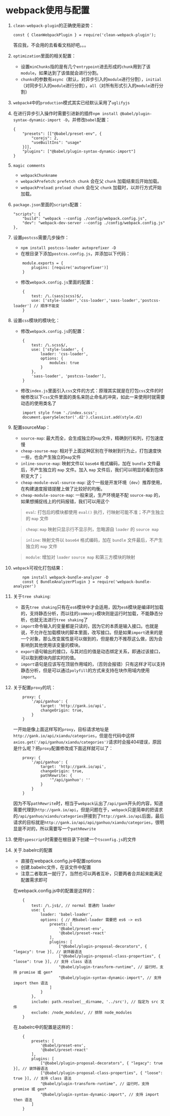 # webpack使用与配置

1. `clean-webpack-plugin`的正确使用姿势：
    ```
    const { CleanWebpackPlugin } = require('clean-webpack-plugin');
    ```
    答应我，不会用的去看看文档好吧。。。

2. `optimization`里面的相关配置：
   * 设置`minChunks`指的是有几个`entrypoint`进去形成的`chunk`用到了该`module`，如果达到了该值就会进行分割。
   * `chunks`的参数有`async`（默认，对异步引入的`module`进行分割），`initial`（对同步引入的`module`进行分割），`all`（对所有形式引入的`module`进行分割）

3. `webpack4`中的`production`模式其实已经默认采用了`uglifyjs`

4. 在进行异步引入操作时需要引进新的插件`npm install @babel/plugin-syntax-dynamic-import -D`，并修改`babel`配置：
    ```
    {
        "presets": [["@babel/preset-env", {
            "corejs": 2,
            "useBuiltIns": "usage"
        }]],
        "plugins": ["@babel/plugin-syntax-dynamic-import"]
    }
    ```
5. `magic comments`
    * `webpackChunkname`
    * `webpackPrefetch`: `prefetch chunk` 会在父 `chunk` 加载结束后开始加载。
    * `webpackPreload`: `preload chunk` 会在父 `chunk` 加载时，以并行方式开始加载。

6. `package.json`里面的`scripts`配置：
    ```
    "scripts": {
        "build": "webpack --config ./config/webpack.config.js",
        "dev": "webpack-dev-server --config ./config/webpack.config.js"
    },
    ```

7. 设置`postcss`需要几步操作：
   * `npm install postcss-loader autoprefixer -D`
   * 在根目录下添加`postcss.config.js`，并添加以下代码：
    ```
        module.exports = {
            plugins: [require('autoprefixer')]
        }
    ```
    * 修改`webpack.config.js`里面的配置：
    ```
        {
            test: /\.(sass|scss)$/,
            use: ['style-loader','css-loader','sass-loader','postcss-loader'] // 顺序不能变
        }
    ```

8. 设置`css`模块的模块化：
    * 修改`webpack.config.js`的配置：
    ```
        {
            test: /\.scss$/,
            use: ['style-loader', {
                loader: 'css-loader',
                options: {
                    modules: true
                }
            }, 
            'sass-loader', 'postcss-loader'],
        }
    ```
    * 修改`index.js`里面引入`css`文件的方式：原理其实就是在打包`css`文件的时候修改以下`css`文件里面的类名来防止命名的冲突，如此一来使用时就需要动态的使用类名了
    ```
        import style from './index.scss';
        document.querySelector('.d2').classList.add(style.d2)
    ```
    
9. 配置sourceMap：
    * `source-map`: 最大而全，会生成独立的`map`文件，精确到行和列，打包速度慢
    * `cheap-sourse-map`: 相对于上面这种区别在于映射到行为止，打包速度快一些，也会产生独立的`map`文件
    * `inline-source-map`: 映射文件以 `base64` 格式编码，加在 `bundle` 文件最后，不产生独立的 `map` 文件。加入 `map` 文件后，我们可以明显的看到包体积变大了；
    * `cheap-module-eval-source-map`: 这个一般是开发环境（`dev`）推荐使用，在构建速度报错提醒上做了比较好的均衡。
    * `cheap-module-source-map`: 一般来说，生产环境是不配 `source-map` 的，如果想捕捉线上的代码报错，我们可以用这个
    > `eval`: 打包后的模块都使用 `eval()` 执行，行映射可能不准；不产生独立的 `map` 文件

    > `cheap`: `map` 映射只显示行不显示列，忽略源自 `loader` 的 `source map`

    > `inline`: 映射文件以 `base64` 格式编码，加在 `bundle` 文件最后，不产生独立的 `map` 文件

    > `module`: 增加对 `loader` `source map` 和第三方模块的映射

10. `webpack`可视化打包结果：
    ```
        npm install webpack-bundle-analyzer -D
        const { BundleAnalyzerPlugin } = require('webpack-bundle-analyzer')
    ```

11. 关于`tree shaking`:
    * 首先`tree shaking`只有在`es6`模块中才会适用，因为`es6`模块是编译时加载的，支持静态分析，而以往的`commonjs`模块则是运行时加载，不能静态分析，也就无法进行`tree shaking`了
    * `import`命令输入的变量都是只读的，因为它的本质是输入接口。也就是说，不允许在加载模块的脚本里面，改写接口。但是如果`import`进来的是一个对象，那么改变属性是可以做到的，但是极力不推荐这么做，因为会影响到其他使用该变量的模块。
    * `export`语句输出的接口，与其对应的值是动态绑定关系，即通过该接口，可以取到模块内部实时的值。
    * `import`语句是应该写在顶层作用域的，（否则会报错）只有这样才可以支持静态分析，但是可以通过`polyfill`的方式来支持在块作用域内使用`import`。

12. 关于配置`proxy`的坑：
    ```
        proxy: {
            '/api/ganhuo': {
                target: 'http://gank.io/api',
                changeOrigin: true,
            }
        }
    ```
    一开始是像上面这样写的`proxy`，目标请求地址是`http://gank.io/api/xiandu/categories`，但是在代码中这样`axios.get('/api/ganhuo/xiandu/categories')`请求时会报404错误，原因是什么呢？把`proxy`配置修改成下面这样就可以了：
    ```
        proxy: {
            '/api/ganhuo': {
                target: 'http://gank.io/api',
                changeOrigin: true,
                pathRewrite: {
                    '^/api/ganhuo': ''
                }
            }
        }
    ```
    因为不写`pathRewrite`时，相当于`webpack`认出了`/api/gank`开头的内容，知道需要代理到`http://gank.io/api`，但是问题在于，`webpack`只是简单的把请求的`/api/ganhuo/xiandu/categories`拼接到了`http://gank.io/api`后面，最后请求的目标就是`http://gank.io/api/api/ganhuo/xiandu/categories`，很明显是不对的，所以需要写一个`pathRewrite`

13. 使用`typescript`时需要在根目录下创建一个`tsconfig.js`的文件

14. 关于.babelrc的配置
    * 直接在webpack.config.js中配置options
    * 创建.babelrc文件，在该文件中配置
    * 注意二者取其一就行了，当然也可以两者互补，只要两者合并起来能满足配置需求即可

    在webpack.config.js中的配置是这样的：
    ```
        {
            test: /\.js$/, // normal 普通的 loader
            use: {
                loader: 'babel-loader',
                options: { // 用babel-loader 需要把 es6 -> es5
                    presets: [
                        '@babel/preset-env',
                        '@babel/preset-react'
                    ],
                    plugins: [
                        ["@babel/plugin-proposal-decorators", { "legacy": true }], // 装饰器语法
                        ["@babel/plugin-proposal-class-properties", { "loose": true }], // 支持 class 语法
                        "@babel/plugin-transform-runtime", // 运行时，支持 promise 或 gen*
                        "@babel/plugin-syntax-dynamic-import", // 支持 import then 语法
                    ]
                }
            },
            include: path.resolve(__dirname, '../src'), // 指定为 src 文件
            exclude: /node_modules/, // 排除 node_modules
        }
    ```
    在.babelrc中的配置是这样的：
    ```
        {
            presets: [
                '@babel/preset-env',
                '@babel/preset-react'
            ],
            plugins: [
                ["@babel/plugin-proposal-decorators", { "legacy": true }], // 装饰器语法
                ["@babel/plugin-proposal-class-properties", { "loose": true }], // 支持 class 语法
                "@babel/plugin-transform-runtime", // 运行时，支持 promise 或 gen*
                "@babel/plugin-syntax-dynamic-import", // 支持 import then 语法
            ]
        }
    ```